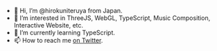 - 👋 Hi, I’m @hirokuniteruya from Japan.
- 👀 I’m interested in ThreeJS, WebGL, TypeScript, Music Composition, Interactive Website, etc.
- 🌱 I’m currently learning TypeScript.
- 📫 How to reach me [on Twitter](https://twitter.com/tel12522).

<!---
hirokuniteruya/hirokuniteruya is a ✨ special ✨ repository because its `README.md` (this file) appears on your GitHub profile.
You can click the Preview link to take a look at your changes.
--->
